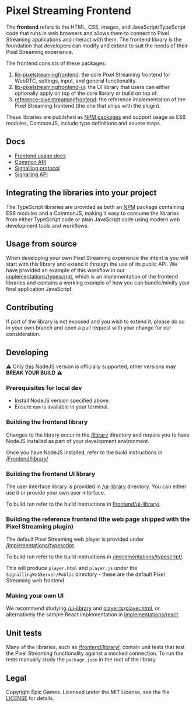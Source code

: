 # Pixel Streaming Frontend

The **frontend** refers to the HTML, CSS, images, and JavaScript/TypeScript code that runs in web browsers and allows them to connect to Pixel Streaming applications and interact with them. The frontend library is the foundation that developers can modify and extend to suit the needs of their Pixel Streaming experience.

The frontend consists of these packages:

1. [lib-pixelstreamingfrontend](/Frontend/library/): the core Pixel Streaming frontend for WebRTC, settings, input, and general functionality.
2. [lib-pixelstreamingfrontend-ui](/Frontend/ui-library/): the UI library that users can either optionally apply on top of the core library or build on top of.
3. [reference-pixelstreamingfrontend](/Frontend/implementations/typescript/): the reference implementation of the Pixel Streaming frontend (the one that ships with the plugin).

These libraries are published as [NPM packages](/README.md#npm-packages) and support usage as ES6 modules, CommonJS, include type definitions and source maps.

## Docs
- [Frontend usage docs](/Frontend/Docs/)
- [Common API](/Common/docs/)
- [Signalling protocol](/Common/docs/Protocol.md)
- [Signalling API](/Signalling/docs/)

## Integrating the libraries into your project
The TypeScript libraries are provided as both an [NPM](https://www.npmjs.com/settings/epicgames-ps/packages) package containing ES6 modules and a CommonJS, making it easy to consume the libraries from either TypeScript code or plain JavaScript code using modern web development tools and workflows.

## Usage from source

When developing your own Pixel Streaming experience the intent is you will start with this library and extend it through the use of 
its public API. We have provided an example of this workflow in our [implementations/typescript](/Frontend/implementations/typescript), which is an implementation of the frontend libraries and contains a working example of how you can bundle/minify your final application JavaScript.

## Contributing

If part of the library is not exposed and you wish to extend it, please do so in your own branch and open a pull request with your change for our consideration.

## Developing

⚠️ Only [this](https://github.com/EpicGamesExt/PixelStreamingInfrastructure/blob/master/NODE_VERSION) NodeJS version is officially supported, other versions may **BREAK YOUR BUILD** ⚠️

### Prerequisites for local dev
- Install NodeJS version specified above.
- Ensure `npm` is available in your terminal.

### Building the frontend library

Changes to the library occur in the [/library](/Frontend/library) directory and require you to have NodeJS installed as part of your development environment.

Once you have NodeJS installed, refer to the build instructions in [/Frontend/library/](/Frontend/library/)

### Building the frontend UI library

The user interface library is provided in [/ui-library](/Frontend/ui-library) directory. You can either use it or provide your own user interface. 

To build run refer to the build instructions in [Frontend/ui-library/](/Frontend/ui-library).

### Building the reference frontend (the web page shipped with the Pixel Streaming plugin)

The default Pixel Streaming web player is provided under [/implementations/typescript](/Frontend/implementations/typescript). 

To build run refer to the build instructions in [/implementations/typescript/](/Frontend/implementations/typescript).

This will produce `player.html` and `player.js` under the `SignallingWebServer/Public` directory - these are the default Pixel Streaming web frontend.

### Making your own UI

We recommend studying [/ui-library](/Frontend/ui-library) and [player.ts](/Frontend/implementations/typescript/src/player.ts)/[player.html](/Frontend/implementations/typescript/src/player.html), or alternatively the sample React implementation in [implementations/react](/Frontend/implementations/react).

## Unit tests

Many of the libraries, such as [/frontend/library/](/Frontend/library), contain unit tests that test the Pixel Streaming functionality against a mocked connection. To run the tests manually study the `package.json` in the root of the library.

## Legal

Copyright Epic Games. Licensed under the MIT License, see the file [LICENSE](/LICENSE.md) for details.
